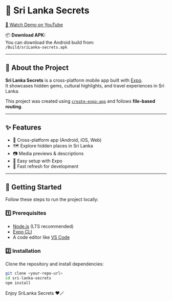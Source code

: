# 🌴 Sri Lanka Secrets

[🎥 Watch Demo on YouTube](https://youtu.be/7SB6is95c9Q?si=40ZVt4hQROplUsDu)  

📦 **Download APK:**  
You can download the Android build from:  
`/Build/sriLanka-secrets.apk`

---

## 📖 About the Project

**Sri Lanka Secrets** is a cross-platform mobile app built with [Expo](https://expo.dev).  
It showcases hidden gems, cultural highlights, and travel experiences in Sri Lanka.  

This project was created using [`create-expo-app`](https://www.npmjs.com/package/create-expo-app) and follows **file-based routing**.

---

## ✨ Features

- 📱 Cross-platform app (Android, iOS, Web)  
- 🗺️ Explore hidden places in Sri Lanka  
- 📷 Media previews & descriptions  
- 🚀 Easy setup with Expo  
- 🔄 Fast refresh for development  

---

## 🚀 Getting Started

Follow these steps to run the project locally:

### 1️⃣ Prerequisites

- [Node.js](https://nodejs.org/) (LTS recommended)  
- [Expo CLI](https://docs.expo.dev/get-started/installation/)  
- A code editor like [VS Code](https://code.visualstudio.com/)  

### 2️⃣ Installation

Clone the repository and install dependencies:

```bash
git clone <your-repo-url>
cd sri-lanka-secrets
npm install

```
Enjoy SriLanka Secrets ❤️🪄


